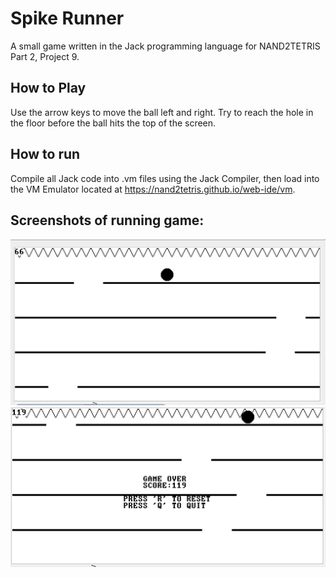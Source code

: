 # Spike Runner
A small game written in the Jack programming language for NAND2TETRIS Part 2, Project 9.

## How to Play
Use the arrow keys to move the ball left and right. Try to reach the hole in the floor before the ball hits the top of the screen. 

## How to run
Compile all Jack code into .vm files using the Jack Compiler, then load into the VM Emulator located at https://nand2tetris.github.io/web-ide/vm.

## Screenshots of running game:

![Image of gameplay](screenshot_1.png)
![Image of game over](screenshot_2.png)